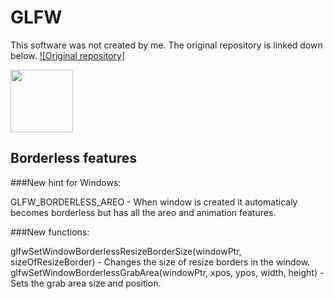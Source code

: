 # GLFW

This software was not created by me. The original repository is linked down below.
[![Original repository]](https://github.com/glfw/glfw)

<img src="https://github.githubassets.com/images/modules/logos_page/GitHub-Mark.png" width="100" height="100">

## Borderless features

###New hint for Windows:

GLFW_BORDERLESS_AREO - When window is created it automaticaly becomes borderless but has all the areo and animation features.

###New functions:

glfwSetWindowBorderlessResizeBorderSize(windowPtr, sizeOfResizeBorder) - Changes the size of resize borders in the window.
glfwSetWindowBorderlessGrabArea(windowPtr, xpos, ypos, width, height) - Sets the grab area size and position.
